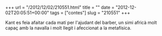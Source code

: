 +++
url = "/2012/12/02/210551.html"
title = ""
date = "2012-12-02T20:05:51+00:00"
tags = ["contes"]
slug = "210551"
+++

Kant es feia afaitar cada matí per l'ajudant del barber, un simi africà molt capaç amb la navalla i molt llegit i afeccionat a la metafísica.

